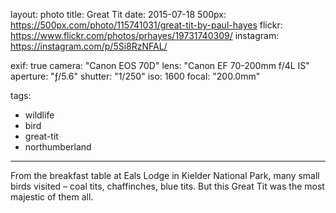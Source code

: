 layout: photo
title: Great Tit
date: 2015-07-18
500px: https://500px.com/photo/115741031/great-tit-by-paul-hayes
flickr: https://www.flickr.com/photos/prhayes/19731740309/
instagram: https://instagram.com/p/5Si8RzNFAL/

exif: true
camera: "Canon EOS 70D"
lens: "Canon EF 70-200mm f/4L IS"
aperture: "ƒ/5.6"
shutter: "1/250"
iso: 1600
focal: "200.0mm"

tags:
  - wildlife
  - bird
  - great-tit
  - northumberland
---

From the breakfast table at Eals Lodge in Kielder National Park, many small birds visited – coal tits, chaffinches, blue tits. But this Great Tit was the most majestic of them all.
